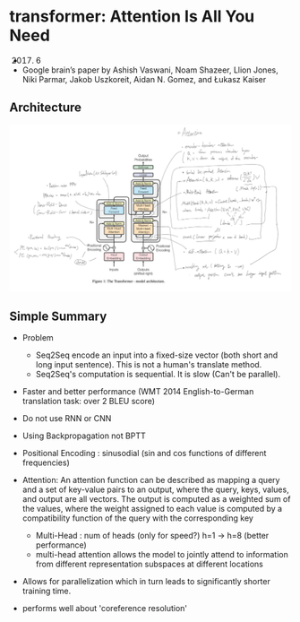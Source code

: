 # transformer: Attention Is All You Need 

- 2017. 6
- Google brain’s paper by Ashish Vaswani, Noam Shazeer, Llion Jones, Niki Parmar, Jakob Uszkoreit, Aidan N. Gomez, and Łukasz Kaiser

## Architecture

![images](../images/transformer-architecture.png)

## Simple Summary

- Problem
	- Seq2Seq encode an input into a fixed-size vector (both short and long input sentence). This is not a human's translate method.
	- Seq2Seq's computation is sequential. It is slow (Can't be parallel).

- Faster and better performance (WMT 2014 English-to-German translation task: over 2 BLEU score)
- Do not use RNN or CNN 
- Using Backpropagation not BPTT


- Positional Encoding : sinusodial (sin and cos functions of different frequencies)
- Attention: An attention function can be described as mapping a query and a set of key-value pairs to an output, where the query, keys, values, and output are all vectors. The output is computed as a weighted sum of the values, where the weight assigned to each value is computed by a compatibility function of the query with the corresponding key
	- Multi-Head : num of heads (only for speed?) h=1 -> h=8 (better performance)
	- multi-head attention allows the model to jointly attend to information from different representation subspaces at different locations
- Allows for parallelization which in turn leads to significantly shorter training time.
- performs well about 'coreference resolution'